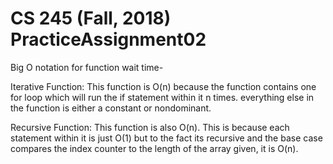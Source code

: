 # CS 245 (Fall, 2018) PracticeAssignment02
Big O notation for function wait time-

Iterative Function:
This function is O(n) because the function contains one for loop which will run the if statement within it n times. everything else in the function is either a constant or nondominant.

Recursive Function:
This function is also O(n). This is because each statement within it is just O(1) but to the fact its recursive and the base case compares the index counter to the length of the array given, it is O(n).
